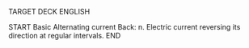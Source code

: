TARGET DECK
ENGLISH

START
Basic
Alternating current
Back: n. Electric current reversing its direction at regular intervals.
END
